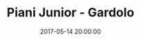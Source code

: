 ---
title: Piani Junior - Gardolo
date: 2017-05-14 20:00:00
squadra-a: Bc Gardolo
punteggio-a: 62
squadra-b: Piani Junior
punteggio-b: 71
partite/squadra: serie-d-16-17
luogo: PALAMAZZALI
categoria: serie d
---